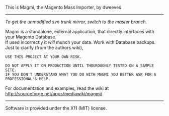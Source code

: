 This is Magmi, the Magento Mass Importer, by dweeves

----

*To get the unmodified svn trunk mirror, switch to the master branch.*

Magmi is a standalone, external application, that directly interfaces with your Magento Database.  
If used incorrectly it *will* munch your data. Work with Database backups. Just to clarify (from the authors wiki),

    USE THIS PROJECT AT YOUR OWN RISK.

    DO NOT APPLY IT ON PRODUCTION UNTIL THOUROUGHLY TESTED ON A SAMPLE SITE.
    IF YOU DON'T UNDERSTAND WHAT YOU DO WITH MAGMI YOU BETTER ASK FOR A PROFESSIONAL'S HELP.

For documentation and examples, read the wiki at
http://sourceforge.net/apps/mediawiki/magmi/

----

Software is provided under the X11 (MIT) license.
